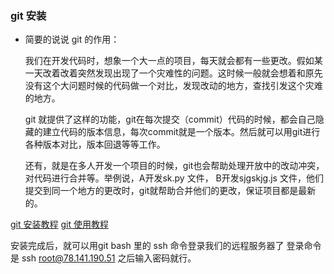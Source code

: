 ### git 安装

* 简要的说说 git 的作用： 

    我们在开发代码时，想象一个大一点的项目，每天就会都有一些更改。假如某一天改着改着突然发现出现了一个灾难性的问题。这时候一般就会想着和原先没有这个大问题时候的代码做一个对比，发现改动的地方，查找引发这个灾难的地方。

    git 就提供了这样的功能，git在每次提交（commit）代码的时候，都会自己隐藏的建立代码的版本信息，每次commit就是一个版本。然后就可以用git进行各种版本对比，版本回退等等工作。

    还有，就是在多人开发一个项目的时候，git也会帮助处理开放中的改动冲突，对代码进行合并等。举例说，A开发sk.py 文件， B开发sjgskjg.js 文件，他们提交到同一个地方的更改时，git就帮助合并他们的更改，保证项目都是最新的。

<a href="https://www.jianshu.com/p/414ccd423efc">git 安装教程</a>
<a href="https://www.cnblogs.com/tugenhua0707/p/4050072.html">git 使用教程</a>

安装完成后，就可以用git bash 里的 ssh 命令登录我们的远程服务器了
登录命令是 ssh root@78.141.190.51
之后输入密码就行。